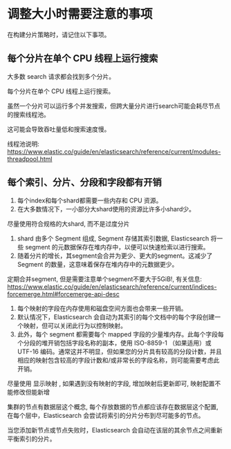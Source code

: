# 调整大小时需要注意的事项

在构建分片策略时，请记住以下事项。

## 每个分片在单个 CPU 线程上运行搜索

大多数 search 请求都会找到多个分片。

每个分片在单个 CPU 线程上运行搜索。

虽然一个分片可以运行多个并发搜索，但跨大量分片进行search可能会耗尽节点的搜索线程池。

这可能会导致吞吐量低和搜索速度慢。

线程池说明: https://www.elastic.co/guide/en/elasticsearch/reference/current/modules-threadpool.html

## 每个索引、分片、分段和字段都有开销

1. 每个index和每个shard都需要一些内存和 CPU 资源。
2. 在大多数情况下，一小部分大shard使用的资源比许多小shard少。

<note>尽量使用符合规格的大shard, 而不是过度分片</note>

1. shard 由多个 Segment 组成, Segment 存储其索引数据, Elasticsearch 将一些 segment 的元数据保存在堆内存中，以便可以快速检索以进行搜索。
2. 随着分片的增长，其segment会合并为更少、更大的segment。这减少了 Segment 的数量，这意味着保存在堆内存中的元数据更少。

<note>定期合并segment, 但是需要注意单个segment不要大于5GiB!, 有关信息: https://www.elastic.co/guide/en/elasticsearch/reference/current/indices-forcemerge.html#forcemerge-api-desc</note>

1. 每个映射的字段在内存使用和磁盘空间方面也会带来一些开销。
2. 默认情况下，Elasticsearch 会自动为其索引的每个文档中的每个字段创建一个映射，但可以关闭此行为以控制映射。
3. 此外，每个 segment 都需要每个 mapped 字段的少量堆内存。此每个字段每个分段的堆开销包括字段名称的副本，使用 ISO-8859-1 （如果适用）或 UTF-16 编码。通常这并不明显，但如果您的分片具有较高的分段计数，并且相应的映射包含较高的字段计数和/或非常长的字段名称，则可能需要考虑此开销。

<note>尽量使用 <control>显示映射</control> , 如果遇到没有映射的字段, 增加映射后更新即可, 映射配置不能修改但能新增</note>

集群的节点有数据层这个概念, 每个存放数据的节点都应该存在数据层这个配置, 在每个层中，Elasticsearch 会尝试将索引的分片分布到尽可能多的节点。

当您添加新节点或节点失败时，Elasticsearch 会自动在该层的其余节点之间重新平衡索引的分片。